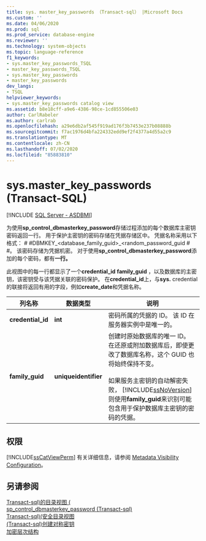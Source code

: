 ```yaml
---
title: sys. master_key_passwords （Transact-sql） |Microsoft Docs
ms.custom: ''
ms.date: 04/06/2020
ms.prod: sql
ms.prod_service: database-engine
ms.reviewer: ''
ms.technology: system-objects
ms.topic: language-reference
f1_keywords:
- sys.master_key_passwords_TSQL
- master_key_passwords_TSQL
- sys.master_key_passwords
- master_key_passwords
dev_langs:
- TSQL
helpviewer_keywords:
- sys.master_key_passwords catalog view
ms.assetid: b8e18cff-a9e6-4386-98ce-1cd855506e03
author: CarlRabeler
ms.author: carlrab
ms.openlocfilehash: a29e6db2af545f919ad176f3b7453e237b08888b
ms.sourcegitcommit: f7ac1976d4bfa224332edd9ef2f4377a4d55a2c9
ms.translationtype: MT
ms.contentlocale: zh-CN
ms.lasthandoff: 07/02/2020
ms.locfileid: "85883810"
---
```

# <a name="sysmaster_key_passwords-transact-sql"></a>sys.master_key_passwords (Transact-SQL)
[!INCLUDE [SQL Server - ASDBMI](../../includes/applies-to-version/sql-asdbmi.md)]

  为使用**sp_control_dbmasterkey_password**存储过程添加的每个数据库主密钥密码返回一行。 用于保护主密钥的密码存储在凭据存储区中。 凭据名称采用以下格式： # #DBMKEY_<database_family_guid>_<random_password_guid # #。 该密码存储为凭据机密。 对于使用**sp_control_dbmasterkey_password**添加的每个密码，都有**一行。**  
  
 此视图中的每一行都显示了一个**credential_id** **family_guid** ，以及数据库的主密钥，该密钥受与该凭据关联的密码保护。 在**credential_id**上，与**sys.** credential 的联接将返回有用的字段，例如**create_date**和凭据名称。  
  
|列名称|数据类型|说明|  
|-----------------|---------------|-----------------|  
|**credential_id**|**int**|密码所属的凭据的 ID。 该 ID 在服务器实例中是唯一的。|  
|**family_guid**|**uniqueidentifier**|创建时原始数据库的唯一 ID。 在还原或附加数据库后，即使更改了数据库名称，这个 GUID 也将始终保持不变。<br /><br /> 如果服务主密钥的自动解密失败， [!INCLUDE[ssNoVersion](../../includes/ssnoversion-md.md)] 则使用**family_guid**来识别可能包含用于保护数据库主密钥的密码的凭据。|  
  
## <a name="permissions"></a>权限  
 [!INCLUDE[ssCatViewPerm](../../includes/sscatviewperm-md.md)] 有关详细信息，请参阅 [Metadata Visibility Configuration](../../relational-databases/security/metadata-visibility-configuration.md)。  
  
## <a name="see-also"></a>另请参阅  
 [Transact-sql&#41;的目录视图 &#40;](../../relational-databases/system-catalog-views/catalog-views-transact-sql.md)   
 [sp_control_dbmasterkey_password &#40;Transact-sql&#41;](../../relational-databases/system-stored-procedures/sp-control-dbmasterkey-password-transact-sql.md)   
 [Transact-sql&#41;&#40;安全目录视图](../../relational-databases/system-catalog-views/security-catalog-views-transact-sql.md)   
 [&#40;Transact-sql&#41;创建对称密钥](../../t-sql/statements/create-symmetric-key-transact-sql.md)   
 [加密层次结构](../../relational-databases/security/encryption/encryption-hierarchy.md)  
  
  
